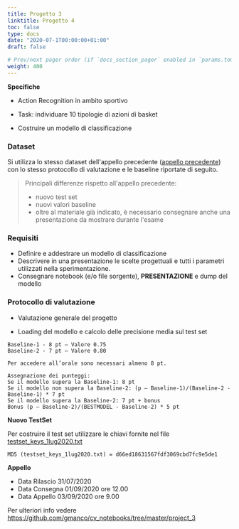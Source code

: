 ```yaml
---
title: Progetto 3
linktitle: Progetto 4
toc: false
type: docs
date: "2020-07-1T00:00:00+01:00"
draft: false

# Prev/next pager order (if `docs_section_pager` enabled in `params.toml`)
weight: 400
---
```


**Specifiche**

- Action Recognition in ambito sportivo

- Task: individuare 10 tipologie di azioni di basket

- Costruire un modello di classificazione

### Dataset

Si utilizza lo stesso dataset dell'appello precedente ([appello precedente](https://github.com/gmanco/cv_notebooks/blob/master/project1)) con lo stesso protocollo di valutazione e le baseline riportate di seguito.

> Principali differenze rispetto all'appello precedente:
>
> - nuovo test set
> - nuovi valori baseline
> - oltre al materiale già indicato, è necessario consegnare anche una presentazione da mostrare durante l'esame

### Requisiti

- Definire e addestrare un modello di classificazione
- Descrivere in una presentazione le scelte progettuali e tutti i parametri utilizzati nella sperimentazione.
- Consegnare notebook (e/o file sorgente), **PRESENTAZIONE** e dump del modello

### Protocollo di valutazione 

- Valutazione generale del progetto

- Loading del modello e calcolo delle precisione media sul test set

```
Baseline-1 - 8 pt – Valore 0.75
Baseline-2 - 7 pt – Valore 0.80

Per accedere all’orale sono necessari almeno 8 pt.

Assegnazione dei punteggi:
Se il modello supera la Baseline-1: 8 pt
Se il modello non supera la Baseline-2: (p – Baseline-1)/(Baseline-2 - Baseline-1) * 7 pt
Se il modello supera la Baseline-2: 7 pt + bonus
Bonus (p – Baseline-2)/(BESTMODEL - Baseline-2) * 5 pt
```

**Nuovo TestSet**

Per costruire il test set utilizzare le chiavi fornite nel file [testset_keys_1lug2020.txt](https://github.com/gmanco/cv_notebooks/blob/master/project_2/testset_keys_1lug2020.txt)

```
MD5 (testset_keys_1lug2020.txt) = d66ed18631567fdf3069cbd7fc9e5de1
```

**Appello**

- Data Rilascio 31/07/2020
- Data Consegna 01/09/2020 ore 12.00
- Data Appello 03/09/2020 ore 9.00



Per ulteriori info vedere https://github.com/gmanco/cv_notebooks/tree/master/project_3


